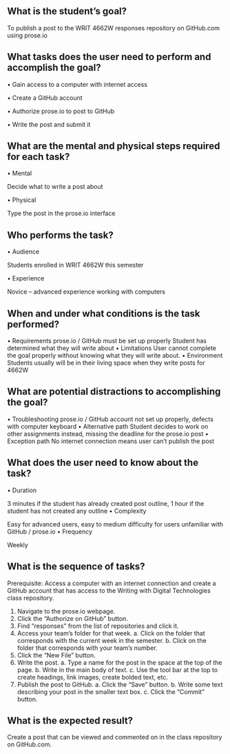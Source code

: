 ## What is the student’s goal?
To publish a post to the WRIT 4662W responses repository on GitHub.com using prose.io

## What tasks does the user need to perform and accomplish the goal?
•	Gain access to a computer with internet access

•	Create a GitHub account

•	Authorize prose.io to post to GitHub

•	Write the post and submit it

## What are the mental and physical steps required for each task?
•	Mental

Decide what to write a post about 
    
•	Physical

Type the post in the prose.io interface

## Who performs the task?
•	Audience

Students enrolled in WRIT 4662W this semester
    
•	Experience

Novice – advanced experience working with computers

## When and under what conditions is the task performed?
•	Requirements
prose.io / GitHub must be set up properly
Student has determined what they will write about
•	Limitations
User cannot complete the goal properly without knowing what they will write about.
•	Environment
Students usually will be in their living space when they write posts for 4662W

## What are potential distractions to accomplishing the goal?
•	Troubleshooting
prose.io / GitHub account not set up properly, defects with computer keyboard
•	Alternative path
Student decides to work on other assignments instead, missing the deadline for the 		prose.io post
•	Exception path
No internet connection means user can’t publish the post

## What does the user need to know about the task?
•	Duration

3 minutes if the student has already created post outline, 1 hour if the student has 	not created any outline
•	Complexity

Easy for advanced users, easy to medium difficulty for users unfamiliar with GitHub 	/ prose.io
•	Frequency

Weekly

## What is the sequence of tasks?
 Prerequisite: Access a computer with an internet connection and create a GitHub account that has access to the Writing with Digital Technologies class repository.
1.  Navigate to the prose.io webpage.
2.  Click the “Authorize on GitHub” button.
3.  Find “responses” from the list of repositories and click it.
4.  Access your team’s folder for that week.
	a.  Click on the folder that corresponds with the current week in the semester.
	b.  Click on the folder that corresponds with your team’s number.
5.  Click the “New File” button.
6.  Write the post.
	a.  Type a name for the post in the space at the top of the page.
	b.  Write in the main body of text.
	c.  Use the tool bar at the top to create headings, link images, create bolded text, etc.
7.  Publish the post to GitHub.
a.  Click the “Save” button.
b.  Write some text describing your post in the smaller text box.
c.  Click the “Commit” button.

## What is the expected result?
Create a post that can be viewed and commented on in the class repository on GitHub.com.

